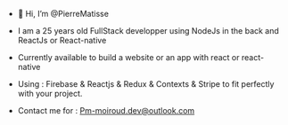 - 👋 Hi, I’m @PierreMatisse


- I am a 25 years old FullStack developper using NodeJs in the back and ReactJs or React-native


- Currently available to build a website or an app with react or react-native 
- Using : Firebase & Reactjs & Redux & Contexts & Stripe to fit perfectly with your project. 


- Contact me for  : Pm-moiroud.dev@outlook.com
